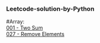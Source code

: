 ### Leetcode-solution-by-Python

    
#Array:<br>
    [001 - Two Sum](https://github.com/TruemanLv/Leetcode-solution-by-Python/blob/master/001%20-%20Two%20Sum)<br>
    [027 - Remove Elements](https://github.com/TruemanLv/Leetcode-solution-by-Python/blob/master/027-RemoveElement.py)
